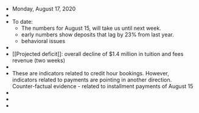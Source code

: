 - Monday, August 17, 2020 
- 
- To date:
    - The numbers for August 15, will take us until next week. 
    - early numbers show deposits that lag by 23% from last year. 
    - behavioral issues 
- 
- [[Projected deficit]]: overall decline of $1.4 million in tuition and fees revenue (two weeks)
- 
- These are indicators related to credit hour bookings. However, indicators related to payments are pointing in another direction. Counter-factual evidence - related to installment payments of August 15
- 
- 
- 
